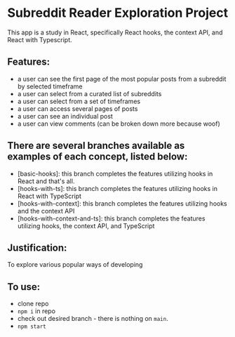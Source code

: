 # Subreddit Reader Exploration Project

This app is a study in React, specifically React hooks, the context API, and React with Typescript. 

## Features: 
- a user can see the first page of the most popular posts from a subreddit by selected timeframe
- a user can select from a curated list of subreddits
- a user can select from a set of timeframes
- a user can access several pages of posts
- a user can see an individual post
- a user can view comments (can be broken down more because woof)

## There are several branches available as examples of each concept, listed below: 
- [basic-hooks]: this branch completes the features utilizing hooks in React and that's all.
- [hooks-with-ts]: this branch completes the features utilizing hooks in React with TypeScript
- [hooks-with-context]: this branch completes the features utilizing hooks and the context API
- [hooks-with-context-and-ts]: this branch completes the features utilizing hooks, the context API, and TypeScript 

## Justification: 
To explore various popular ways of developing

## To use:
- clone repo
- `npm i` in repo
- check out desired branch - there is nothing on `main`.
- `npm start`
